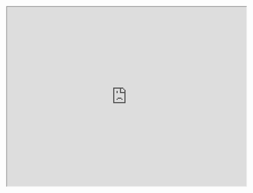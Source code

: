 <iframe src="https://drive.google.com/file/d/1FvJlft8ByJivYoZIYg_caBjXvaKILnRg/preview" width="640" height="480" allow="autoplay"></iframe>
